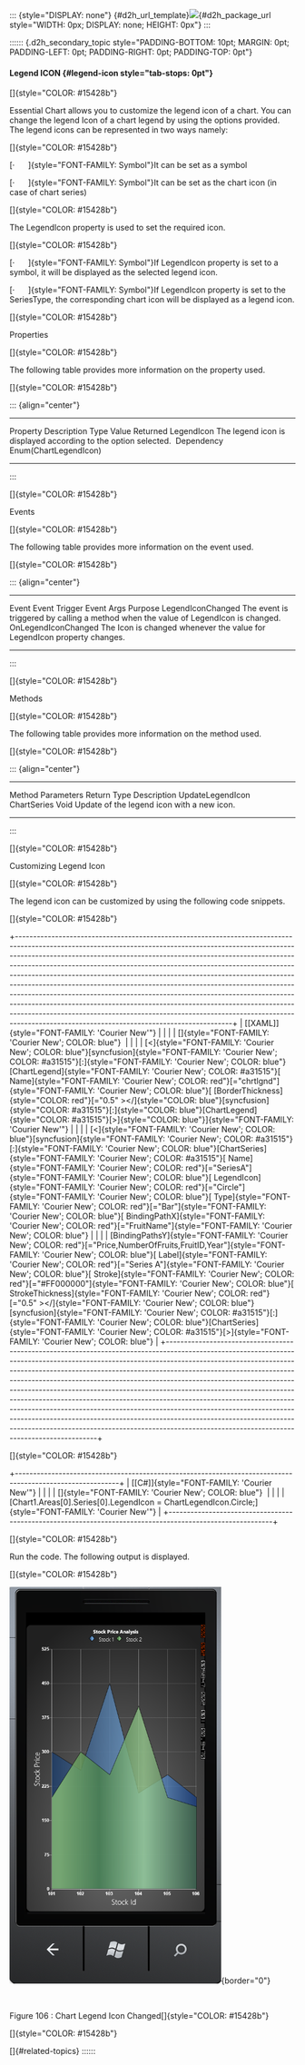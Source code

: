 ::: {style="DISPLAY: none"}
[](ms-xhelp:///?Id=d2h_url_template){#d2h_url_template}![](!package_url!){#d2h_package_url style="WIDTH: 0px; DISPLAY: none; HEIGHT: 0px"}
:::

:::::: {.d2h_secondary_topic style="PADDING-BOTTOM: 10pt; MARGIN: 0pt; PADDING-LEFT: 0pt; PADDING-RIGHT: 0pt; PADDING-TOP: 0pt"}
#### Legend ICON {#legend-icon style="tab-stops: 0pt"}

[]{style="COLOR: #15428b"} 

Essential Chart allows you to customize the legend icon of a chart. You can change the legend Icon of a chart legend by using the options provided. The legend icons can be represented in two ways namely:

[]{style="COLOR: #15428b"} 

[·      ]{style="FONT-FAMILY: Symbol"}It can be set as a symbol

[·      ]{style="FONT-FAMILY: Symbol"}It can be set as the chart icon (in case of chart series)

[]{style="COLOR: #15428b"} 

The LegendIcon property is used to set the required icon.

[]{style="COLOR: #15428b"} 

[·      ]{style="FONT-FAMILY: Symbol"}If LegendIcon property is set to a symbol, it will be displayed as the selected legend icon.

[·      ]{style="FONT-FAMILY: Symbol"}If LegendIcon property is set to the SeriesType, the corresponding chart icon will be displayed as a legend icon.

[]{style="COLOR: #15428b"} 

Properties

[]{style="COLOR: #15428b"} 

The following table provides more information on the property used.

[]{style="COLOR: #15428b"} 

::: {align="center"}
  ------------ ----------------------------------------------------------------- ------------ -----------------------
  Property     Description                                                       Type         Value Returned
  LegendIcon   The legend icon is displayed according to the option selected.    Dependency   Enum(ChartLegendIcon)
  ------------ ----------------------------------------------------------------- ------------ -----------------------
:::

[]{style="COLOR: #15428b"} 

Events

[]{style="COLOR: #15428b"} 

The following table provides more information on the event used.

[]{style="COLOR: #15428b"} 

::: {align="center"}
  ------------------- ------------------------------------------------------------------------------------- --------------------- -------------------------------------------------------------------------
  Event               Event Trigger                                                                         Event Args            Purpose
  LegendIconChanged   The event is triggered by calling a method when the value of LegendIcon is changed.   OnLegendIconChanged   The Icon is changed whenever the value for LegendIcon property changes.
  ------------------- ------------------------------------------------------------------------------------- --------------------- -------------------------------------------------------------------------
:::

[]{style="COLOR: #15428b"} 

Methods

[]{style="COLOR: #15428b"} 

The following table provides more information on the method used.

[]{style="COLOR: #15428b"} 

::: {align="center"}
  ------------------ ------------- ------------- --------------------------------------------
  Method             Parameters    Return Type   Description
  UpdateLegendIcon   ChartSeries   Void          Update of the legend icon with a new icon.
  ------------------ ------------- ------------- --------------------------------------------
:::

[]{style="COLOR: #15428b"} 

Customizing Legend Icon

[]{style="COLOR: #15428b"} 

The legend icon can be customized by using the following code snippets.

[]{style="COLOR: #15428b"} 

+-----------------------------------------------------------------------------------------------------------------------------------------------------------------------------------------------------------------------------------------------------------------------------------------------------------------------------------------------------------------------------------------------------------------------------------------------------------------------------------------------------------------------------------------------------------------------------------------------------------------------------------------------------------------------------------------------------------------------------------------------------------------------------------------+
| [\[XAML\]]{style="FONT-FAMILY: 'Courier New'"}                                                                                                                                                                                                                                                                                                                                                                                                                                                                                                                                                                                                                                                                                                                                          |
|                                                                                                                                                                                                                                                                                                                                                                                                                                                                                                                                                                                                                                                                                                                                                                                         |
| []{style="FONT-FAMILY: 'Courier New'; COLOR: blue"}                                                                                                                                                                                                                                                                                                                                                                                                                                                                                                                                                                                                                                                                                                                                     |
|                                                                                                                                                                                                                                                                                                                                                                                                                                                                                                                                                                                                                                                                                                                                                                                         |
| [\<]{style="FONT-FAMILY: 'Courier New'; COLOR: blue"}[syncfusion]{style="FONT-FAMILY: 'Courier New'; COLOR: #a31515"}[:]{style="FONT-FAMILY: 'Courier New'; COLOR: blue"}[ChartLegend]{style="FONT-FAMILY: 'Courier New'; COLOR: #a31515"}[ Name]{style="FONT-FAMILY: 'Courier New'; COLOR: red"}[=\"chrtlgnd\"]{style="FONT-FAMILY: 'Courier New'; COLOR: blue"}[ [BorderThickness]{style="COLOR: red"}[=\"0.5\" \>\</]{style="COLOR: blue"}[syncfusion]{style="COLOR: #a31515"}[:]{style="COLOR: blue"}[ChartLegend]{style="COLOR: #a31515"}[\>]{style="COLOR: blue"}]{style="FONT-FAMILY: 'Courier New'"}                                                                                                                                                                            |
|                                                                                                                                                                                                                                                                                                                                                                                                                                                                                                                                                                                                                                                                                                                                                                                         |
| [\<]{style="FONT-FAMILY: 'Courier New'; COLOR: blue"}[syncfusion]{style="FONT-FAMILY: 'Courier New'; COLOR: #a31515"}[:]{style="FONT-FAMILY: 'Courier New'; COLOR: blue"}[ChartSeries]{style="FONT-FAMILY: 'Courier New'; COLOR: #a31515"}[ Name]{style="FONT-FAMILY: 'Courier New'; COLOR: red"}[=\"SeriesA\"]{style="FONT-FAMILY: 'Courier New'; COLOR: blue"}[ LegendIcon]{style="FONT-FAMILY: 'Courier New'; COLOR: red"}[=\"Circle\"]{style="FONT-FAMILY: 'Courier New'; COLOR: blue"}[ Type]{style="FONT-FAMILY: 'Courier New'; COLOR: red"}[=\"Bar\"]{style="FONT-FAMILY: 'Courier New'; COLOR: blue"}[ BindingPathX]{style="FONT-FAMILY: 'Courier New'; COLOR: red"}[=\"FruitName\"]{style="FONT-FAMILY: 'Courier New'; COLOR: blue"}                                           |
|                                                                                                                                                                                                                                                                                                                                                                                                                                                                                                                                                                                                                                                                                                                                                                                         |
| [BindingPathsY]{style="FONT-FAMILY: 'Courier New'; COLOR: red"}[=\"Price,NumberOfFruits,FruitID,Year\"]{style="FONT-FAMILY: 'Courier New'; COLOR: blue"}[ Label]{style="FONT-FAMILY: 'Courier New'; COLOR: red"}[=\"Series A\"]{style="FONT-FAMILY: 'Courier New'; COLOR: blue"}[ Stroke]{style="FONT-FAMILY: 'Courier New'; COLOR: red"}[=\"#FF000000\"]{style="FONT-FAMILY: 'Courier New'; COLOR: blue"}[ StrokeThickness]{style="FONT-FAMILY: 'Courier New'; COLOR: red"}[=\"0.5\" \>\</]{style="FONT-FAMILY: 'Courier New'; COLOR: blue"}[syncfusion]{style="FONT-FAMILY: 'Courier New'; COLOR: #a31515"}[:]{style="FONT-FAMILY: 'Courier New'; COLOR: blue"}[ChartSeries]{style="FONT-FAMILY: 'Courier New'; COLOR: #a31515"}[\>]{style="FONT-FAMILY: 'Courier New'; COLOR: blue"} |
+-----------------------------------------------------------------------------------------------------------------------------------------------------------------------------------------------------------------------------------------------------------------------------------------------------------------------------------------------------------------------------------------------------------------------------------------------------------------------------------------------------------------------------------------------------------------------------------------------------------------------------------------------------------------------------------------------------------------------------------------------------------------------------------------+

[]{style="COLOR: #15428b"} 

+----------------------------------------------------------------------------------------------------------+
| [\[C#\]]{style="FONT-FAMILY: 'Courier New'"}                                                             |
|                                                                                                          |
| []{style="FONT-FAMILY: 'Courier New'; COLOR: blue"}                                                      |
|                                                                                                          |
| [Chart1.Areas\[0\].Series\[0\].LegendIcon = ChartLegendIcon.Circle;]{style="FONT-FAMILY: 'Courier New'"} |
+----------------------------------------------------------------------------------------------------------+

[]{style="COLOR: #15428b"} 

Run the code. The following output is displayed.

[]{style="COLOR: #15428b"} 

![](ImagesExt/image77_105.png){border="0"}

 

Figure 106 : Chart Legend Icon Changed[]{style="COLOR: #15428b"}

[]{style="COLOR: #15428b"} 

[]{#related-topics}
::::::
